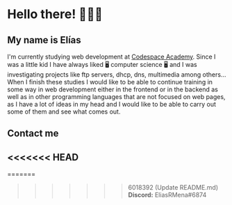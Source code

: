 # Hello there! 👋🧔🏼
## My name is Elías
I'm currently studying web development at [Codespace Academy](https://codespaceacademy.com/). Since I was a little kid I have always liked 🖥️ computer science 🖥️ and I was investigating projects like ftp servers, dhcp, dns, multimedia among others... When I finish these studies I would like to be able to continue training in some way in web development either in the frontend or in the backend as well as in other programming languages that are not focused on web pages, as I have a lot of ideas in my head and I would like to be able to carry out some of them and see what comes out.

## Contact me
<<<<<<< HEAD
---
=======
>>>>>>> 6018392 (Update README.md)
**Discord:** EliasRMena#6874

<!--
**EliasRMena/EliasRMena** is a ✨ _special_ ✨ repository because its `README.md` (this file) appears on your GitHub profile.

Here are some ideas to get you started:

- 🔭 I’m currently working on ...
- 🌱 I’m currently learning ...
- 👯 I’m looking to collaborate on ...
- 🤔 I’m looking for help with ...
- 💬 Ask me about ...
- 📫 How to reach me: ...
- 😄 Pronouns: ...
- ⚡ Fun fact: ...
-->
